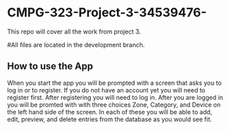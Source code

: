 # CMPG-323-Project-3-34539476-
This repo will cover all the work from project 3.


#All files are located in the development branch.


## How to use the App
When you start the app you will be prompted with a screen that asks you to log in or to register. If you do not have an account yet you will need to register first.
After registering you will need to log in. After you are logged in you will be promted with with three choices Zone, Category, and Device on the left hand side of the screen. In each of these you will be able to add, edit, preview, and delete entries from the database as you would see fit.   
